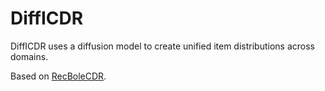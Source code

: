 # DiffICDR
DiffICDR uses a diffusion model to create unified item distributions across domains.

Based on [RecBoleCDR](https://github.com/RUCAIBox/RecBole-CDR).